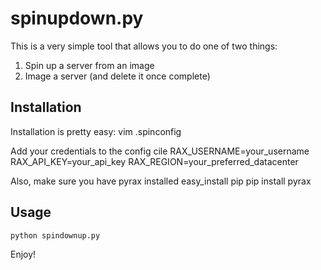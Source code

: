 # spinupdown.py

This is a very simple tool that allows you to do one of two things:
1. Spin up a server from an image
2. Image a server (and delete it once complete)

## Installation

Installation is pretty easy:
    vim .spinconfig

Add your credentials to the config cile
    RAX_USERNAME=your_username
    RAX_API_KEY=your_api_key
    RAX_REGION=your_preferred_datacenter

Also, make sure you have pyrax installed
    easy_install pip
    pip install pyrax

## Usage

    python spindownup.py

Enjoy!
